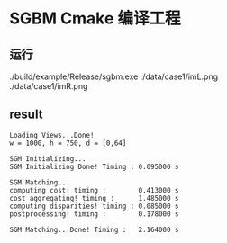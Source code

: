 # SGBM Cmake 编译工程

## 运行
./build/example/Release/sgbm.exe ./data/case1/imL.png ./data/case1/imR.png

## result
```
Loading Views...Done!
w = 1000, h = 750, d = [0,64]

SGM Initializing...
SGM Initializing Done! Timing : 0.095000 s

SGM Matching...
computing cost! timing :        0.413000 s
cost aggregating! timing :      1.485000 s
computing disparities! timing : 0.085000 s
postprocessing! timing :        0.178000 s

SGM Matching...Done! Timing :   2.164000 s
```